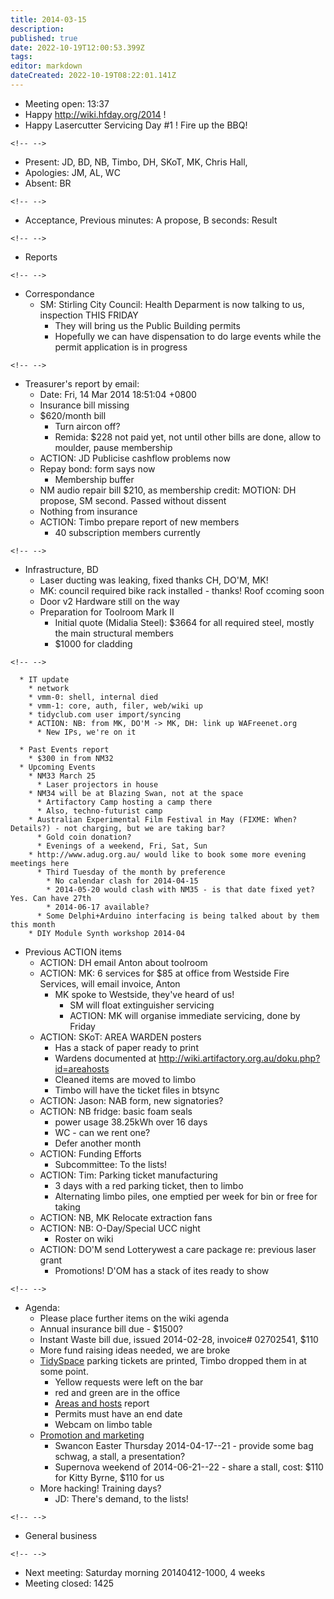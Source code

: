 ```yaml
---
title: 2014-03-15
description: 
published: true
date: 2022-10-19T12:00:53.399Z
tags: 
editor: markdown
dateCreated: 2022-10-19T08:22:01.141Z
---
```


-   Meeting open: 13:37
-   Happy <http://wiki.hfday.org/2014> !
-   Happy Lasercutter Servicing Day \#1 ! Fire up the BBQ!

```{=html}
<!-- -->
```
-   Present: JD, BD, NB, Timbo, DH, SKoT, MK, Chris Hall,
-   Apologies: JM, AL, WC
-   Absent: BR

```{=html}
<!-- -->
```
-   Acceptance, Previous minutes: A propose, B seconds: Result

```{=html}
<!-- -->
```
-   Reports

```{=html}
<!-- -->
```
-   Correspondance
    -   SM: Stirling City Council: Health Deparment is now talking to us, inspection THIS FRIDAY
        -   They will bring us the Public Building permits
        -   Hopefully we can have dispensation to do large events while the permit application is in progress

```{=html}
<!-- -->
```
-   Treasurer's report by email:
    -   Date: Fri, 14 Mar 2014 18:51:04 +0800
    -   Insurance bill missing
    -   \$620/month bill
        -   Turn aircon off?
        -   Remida: \$228 not paid yet, not until other bills are done, allow to moulder, pause membership
    -   ACTION: JD Publicise cashflow problems now
    -   Repay bond: form says now
        -   Membership buffer
    -   NM audio repair bill \$210, as membership credit: MOTION: DH propose, SM second. Passed without dissent
    -   Nothing from insurance
    -   ACTION: Timbo prepare report of new members
        -   40 subscription members currently

```{=html}
<!-- -->
```
-   Infrastructure, BD
    -   Laser ducting was leaking, fixed thanks CH, DO'M, MK!
    -   MK: council required bike rack installed - thanks! Roof ccoming soon
    -   Door v2 Hardware still on the way
    -   Preparation for Toolroom Mark II
        -   Initial quote (Midalia Steel): \$3664 for all required steel, mostly the main structural members
        -   \$1000 for cladding

```{=html}
<!-- -->
```
      * IT update
        * network
        * vmm-0: shell, internal died
        * vmm-1: core, auth, filer, web/wiki up
        * tidyclub.com user import/syncing
        * ACTION: NB: from MK, DO'M -> MK, DH: link up WAFreenet.org
          * New IPs, we're on it

      * Past Events report
        * $300 in from NM32
      * Upcoming Events
        * NM33 March 25
          * Laser projectors in house
        * NM34 will be at Blazing Swan, not at the space
          * Artifactory Camp hosting a camp there
          * Also, techno-futurist camp
        * Australian Experimental Film Festival in May (FIXME: When? Details?) - not charging, but we are taking bar?
          * Gold coin donation?
          * Evenings of a weekend, Fri, Sat, Sun
        * http://www.adug.org.au/ would like to book some more evening meetings here
          * Third Tuesday of the month by preference
            * No calendar clash for 2014-04-15
            * 2014-05-20 would clash with NM35 - is that date fixed yet? Yes. Can have 27th
            * 2014-06-17 available?
          * Some Delphi+Arduino interfacing is being talked about by them this month
        * DIY Module Synth workshop 2014-04

-   Previous ACTION items
    -   ACTION: DH email Anton about toolroom
    -   ACTION: MK: 6 services for \$85 at office from Westside Fire Services, will email invoice, Anton
        -   MK spoke to Westside, they've heard of us!
            -   SM will float extinguisher servicing
            -   ACTION: MK will organise immediate servicing, done by Friday
    -   ACTION: SKoT: AREA WARDEN posters
        -   Has a stack of paper ready to print
        -   Wardens documented at <http://wiki.artifactory.org.au/doku.php?id=areahosts>
        -   Cleaned items are moved to limbo
        -   Timbo will have the ticket files in btsync
    -   ACTION: Jason: NAB form, new signatories?
    -   ACTION: NB fridge: basic foam seals
        -   power usage 38.25kWh over 16 days
        -   WC - can we rent one?
        -   Defer another month
    -   ACTION: Funding Efforts
        -   Subcommittee: To the lists!
    -   ACTION: Tim: Parking ticket manufacturing
        -   3 days with a red parking ticket, then to limbo
        -   Alternating limbo piles, one emptied per week for bin or free for taking
    -   ACTION: NB, MK Relocate extraction fans
    -   ACTION: NB: O-Day/Special UCC night
        -   Roster on wiki
    -   ACTION: DO'M send Lotterywest a care package re: previous laser grant
        -   Promotions! D'OM has a stack of ites ready to show

```{=html}
<!-- -->
```
-   Agenda:
    -   Please place further items on the wiki agenda
    -   Annual insurance bill due - \$1500?
    -   Instant Waste bill due, issued 2014-02-28, invoice# 02702541, \$110
    -   More fund raising ideas needed, we are broke
    -   [TidySpace](/tidyspace/) parking tickets are printed, Timbo dropped them in at some point.
        -   Yellow requests were left on the bar
        -   red and green are in the office
        -   [Areas and hosts](/areahosts/) report
        -   Permits must have an end date
        -   Webcam on limbo table
    -   [Promotion and marketing](/projects/selfpromotion)
        -   Swancon Easter Thursday 2014-04-17--21 - provide some bag schwag, a stall, a presentation?
        -   Supernova weekend of 2014-06-21--22 - share a stall, cost: \$110 for Kitty Byrne, \$110 for us
    -   More hacking! Training days?
        -   JD: There's demand, to the lists!

```{=html}
<!-- -->
```
-   General business

```{=html}
<!-- -->
```
-   Next meeting: Saturday morning 20140412-1000, 4 weeks
-   Meeting closed: 1425
